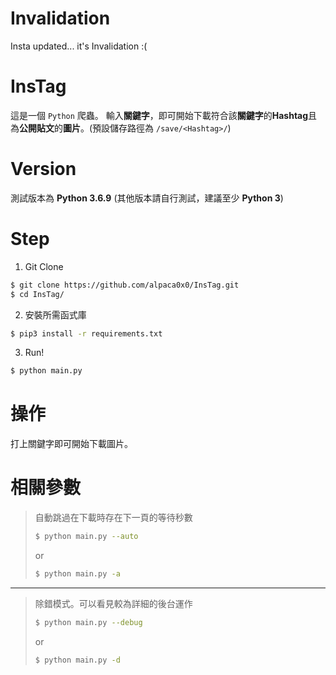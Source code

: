 # Invalidation
Insta updated... it's Invalidation :(

# InsTag
這是一個 `Python` 爬蟲。
輸入**關鍵字**，即可開始下載符合該**關鍵字**的**Hashtag**且為**公開貼文**的**圖片**。(預設儲存路徑為 `/save/<Hashtag>/`)

# Version
測試版本為 **Python 3.6.9**
(其他版本請自行測試，建議至少 **Python 3**)

# Step
1. Git Clone
```bash
$ git clone https://github.com/alpaca0x0/InsTag.git
$ cd InsTag/
```

2. 安裝所需函式庫
```bash
$ pip3 install -r requirements.txt
```

3. Run!
```bash
$ python main.py
```

# 操作
打上關鍵字即可開始下載圖片。

# 相關參數
 > 自動跳過在下載時存在下一頁的等待秒數
 > ```bash
 > $ python main.py --auto
 > ```
 > or
 > ```bash
 > $ python main.py -a
 > ```

---

 > 除錯模式。可以看見較為詳細的後台運作
 > ```bash
 > $ python main.py --debug
 > ```
 > or
 > ```bash
 > $ python main.py -d
 > ```

